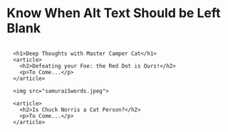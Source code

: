 # Know When Alt Text Should be Left Blank

```

  <h1>Deep Thoughts with Master Camper Cat</h1>
  <article>
    <h2>Defeating your Foe: the Red Dot is Ours!</h2>
    <p>To Come...</p>
  </article>

  <img src="samuraiSwords.jpeg">

  <article>
    <h2>Is Chuck Norris a Cat Person?</h2>
    <p>To Come...</p>
  </article>

```
